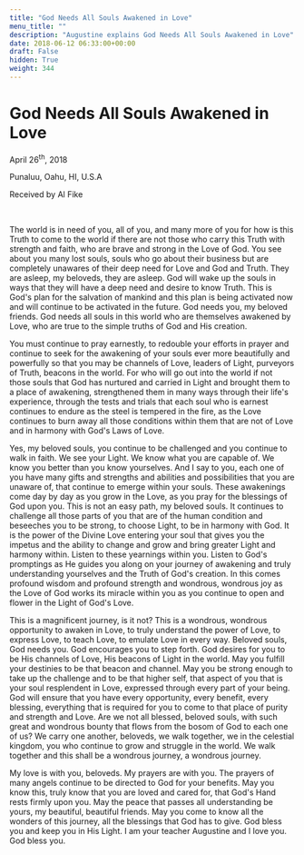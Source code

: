 ```yaml
---
title: "God Needs All Souls Awakened in Love"
menu_title: ""
description: "Augustine explains God Needs All Souls Awakened in Love"
date: 2018-06-12 06:33:00+00:00
draft: False
hidden: True
weight: 344
---
```

# God Needs All Souls Awakened in Love

April 26<sup>th</sup>, 2018

Punaluu, Oahu, HI, U.S.A

Received by Al Fike

 

The world is in need of you, all of you, and many more of you for how is this Truth to come to the world if there are not those who carry this Truth with strength and faith, who are brave and strong in the Love of God. You see about you many lost souls, souls who go about their business but are completely unawares of their deep need for Love and God and Truth. They are asleep, my beloveds, they are asleep. God will wake up the souls in ways that they will have a deep need and desire to know Truth. This is God's plan for the salvation of mankind and this plan is being activated now and will continue to be activated in the future. God needs you, my beloved friends. God needs all souls in this world who are themselves awakened by Love, who are true to the simple truths of God and His creation.

You must continue to pray earnestly, to redouble your efforts in prayer and continue to seek for the awakening of your souls ever more beautifully and powerfully so that you may be channels of Love, leaders of Light, purveyors of Truth, beacons in the world. For who will go out into the world if not those souls that God has nurtured and carried in Light and brought them to a place of awakening, strengthened them in many ways through their life's experience, through the tests and trials that each soul who is earnest continues to endure as the steel is tempered in the fire, as the Love continues to burn away all those conditions within them that are not of Love and in harmony with God's Laws of Love.

Yes, my beloved souls, you continue to be challenged and you continue to walk in faith. We see your Light. We know what you are capable of. We know you better than you know yourselves. And I say to you, each one of you have many gifts and strengths and abilities and possibilities that you are unaware of, that continue to emerge within your souls. These awakenings come day by day as you grow in the Love, as you pray for the blessings of God upon you. This is not an easy path, my beloved souls. It continues to challenge all those parts of you that are of the human condition and beseeches you to be strong, to choose Light, to be in harmony with God. It is the power of the Divine Love entering your soul that gives you the impetus and the ability to change and grow and bring greater Light and harmony within. Listen to these yearnings within you. Listen to God's promptings as He guides you along on your journey of awakening and truly understanding yourselves and the Truth of God's creation. In this comes profound wisdom and profound strength and wondrous, wondrous joy as the Love of God works its miracle within you as you continue to open and flower in the Light of God's Love.

This is a magnificent journey, is it not? This is a wondrous, wondrous opportunity to awaken in Love, to truly understand the power of Love, to express Love, to teach Love, to emulate Love in every way. Beloved souls, God needs you. God encourages you to step forth. God desires for you to be His channels of Love, His beacons of Light in the world. May you fulfill your destinies to be that beacon and channel. May you be strong enough to take up the challenge and to be that higher self, that aspect of you that is your soul resplendent in Love, expressed through every part of your being. God will ensure that you have every opportunity, every benefit, every blessing, everything that is required for you to come to that place of purity and strength and Love. Are we not all blessed, beloved souls, with such great and wondrous bounty that flows from the bosom of God to each one of us? We carry one another, beloveds, we walk together, we in the celestial kingdom, you who continue to grow and struggle in the world. We walk together and this shall be a wondrous journey, a wondrous journey.

My love is with you, beloveds. My prayers are with you. The prayers of many angels continue to be directed to God for your benefits. May you know this, truly know that you are loved and cared for, that God's Hand rests firmly upon you. May the peace that passes all understanding be yours, my beautiful, beautiful friends. May you come to know all the wonders of this journey, all the blessings that God has to give. God bless you and keep you in His Light. I am your teacher Augustine and I love you. God bless you.
 
